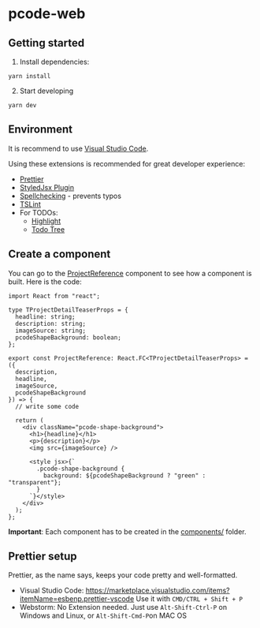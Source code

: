 # pcode-web

## Getting started
1. Install dependencies:
```
yarn install
```

2. Start developing
```
yarn dev
```

## Environment
It is recommend to use [Visual Studio Code](https://code.visualstudio.com/).

Using these extensions is recommended for great developer experience:
- [Prettier](https://marketplace.visualstudio.com/items?itemName=esbenp.prettier-vscode)
- [StyledJsx Plugin](https://marketplace.visualstudio.com/items?itemName=AndrewRazumovsky.vscode-styled-jsx-languageserver)
- [Spellchecking](https://marketplace.visualstudio.com/items?itemName=streetsidesoftware.code-spell-checker) - prevents typos
- [TSLint](https://marketplace.visualstudio.com/items?itemName=ms-vscode.vscode-typescript-tslint-plugin)
- For TODOs:
  - [Highlight](https://marketplace.visualstudio.com/items?itemName=wayou.vscode-todo-highlight)
  - [Todo Tree](https://marketplace.visualstudio.com/items?itemName=Gruntfuggly.todo-tree)



## Create a component
You can go to the [ProjectReference](components/ProjectReference.tsx) component to see how a component is built. Here is the code:
```
import React from "react";

type TProjectDetailTeaserProps = {
  headline: string;
  description: string;
  imageSource: string;
  pcodeShapeBackground: boolean;
};

export const ProjectReference: React.FC<TProjectDetailTeaserProps> = ({
  description,
  headline,
  imageSource,
  pcodeShapeBackground
}) => {
  // write some code

  return (
    <div className="pcode-shape-background">
      <h1>{headline}</h1>
      <p>{description}</p>
      <img src={imageSource} />

      <style jsx>{`
        .pcode-shape-background {
          background: ${pcodeShapeBackground ? "green" : "transparent"};
        }
      `}</style>
    </div>
  );
};

```
**Important**: Each component has to be created in the [components/](components/) folder.

## Prettier setup
Prettier, as the name says, keeps your code pretty and well-formatted. 
- Visual Studio Code: https://marketplace.visualstudio.com/items?itemName=esbenp.prettier-vscode
  Use it with `CMD/CTRL + Shift + P`
- Webstorm: No Extension needed. Just use `Alt-Shift-Ctrl-P` on Windows and Linux, or `Alt-Shift-Cmd-P`on MAC OS
